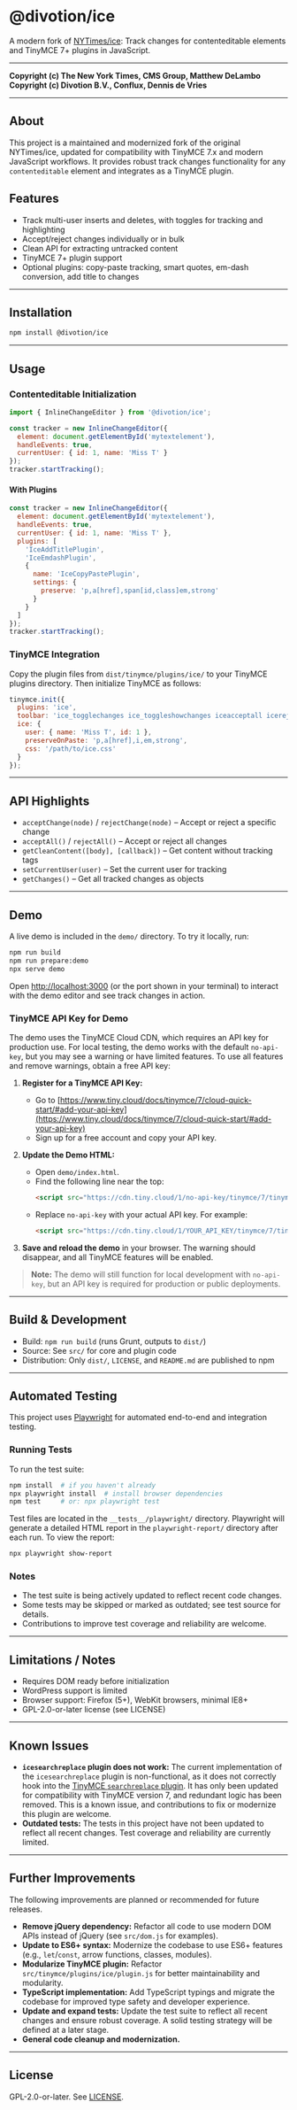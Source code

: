 # @divotion/ice

A modern fork of [NYTimes/ice](https://github.com/nytimes/ice): Track changes for contenteditable elements and TinyMCE 7+ plugins in JavaScript.

---

**Copyright (c) The New York Times, CMS Group, Matthew DeLambo**  
**Copyright (c) Divotion B.V., Conflux, Dennis de Vries**

---

## About

This project is a maintained and modernized fork of the original NYTimes/ice, updated for compatibility with TinyMCE 7.x and modern JavaScript workflows. It provides robust track changes functionality for any `contenteditable` element and integrates as a TinyMCE plugin.

## Features

- Track multi-user inserts and deletes, with toggles for tracking and highlighting
- Accept/reject changes individually or in bulk
- Clean API for extracting untracked content
- TinyMCE 7+ plugin support
- Optional plugins: copy-paste tracking, smart quotes, em-dash conversion, add title to changes

---

## Installation

```sh
npm install @divotion/ice
```

---

## Usage

### Contenteditable Initialization

```javascript
import { InlineChangeEditor } from '@divotion/ice';

const tracker = new InlineChangeEditor({
  element: document.getElementById('mytextelement'),
  handleEvents: true,
  currentUser: { id: 1, name: 'Miss T' }
});
tracker.startTracking();
```

#### With Plugins

```javascript
const tracker = new InlineChangeEditor({
  element: document.getElementById('mytextelement'),
  handleEvents: true,
  currentUser: { id: 1, name: 'Miss T' },
  plugins: [
    'IceAddTitlePlugin',
    'IceEmdashPlugin',
    {
      name: 'IceCopyPastePlugin',
      settings: {
        preserve: 'p,a[href],span[id,class]em,strong'
      }
    }
  ]
});
tracker.startTracking();
```

### TinyMCE Integration

Copy the plugin files from `dist/tinymce/plugins/ice/` to your TinyMCE plugins directory. Then initialize TinyMCE as follows:

```javascript
tinymce.init({
  plugins: 'ice',
  toolbar: 'ice_togglechanges ice_toggleshowchanges iceacceptall icerejectall iceaccept icereject',
  ice: {
    user: { name: 'Miss T', id: 1 },
    preserveOnPaste: 'p,a[href],i,em,strong',
    css: '/path/to/ice.css'
  }
});
```

---

## API Highlights

- `acceptChange(node)` / `rejectChange(node)` – Accept or reject a specific change
- `acceptAll()` / `rejectAll()` – Accept or reject all changes
- `getCleanContent([body], [callback])` – Get content without tracking tags
- `setCurrentUser(user)` – Set the current user for tracking
- `getChanges()` – Get all tracked changes as objects

---

## Demo

A live demo is included in the `demo/` directory. To try it locally, run:

```sh
npm run build
npm run prepare:demo
npx serve demo
```

Open [http://localhost:3000](http://localhost:3000) (or the port shown in your terminal) to interact with the demo editor and see track changes in action.

### TinyMCE API Key for Demo

The demo uses the TinyMCE Cloud CDN, which requires an API key for production use. For local testing, the demo works with the default `no-api-key`, but you may see a warning or have limited features. To use all features and remove warnings, obtain a free API key:

1. **Register for a TinyMCE API Key:**
   - Go to [https://www.tiny.cloud/docs/tinymce/7/cloud-quick-start/#add-your-api-key](https://www.tiny.cloud/docs/tinymce/7/cloud-quick-start/#add-your-api-key)
   - Sign up for a free account and copy your API key.

2. **Update the Demo HTML:**
   - Open `demo/index.html`.
   - Find the following line near the top:
     ```html
     <script src="https://cdn.tiny.cloud/1/no-api-key/tinymce/7/tinymce.min.js" referrerpolicy="origin"></script>
     ```
   - Replace `no-api-key` with your actual API key. For example:
     ```html
     <script src="https://cdn.tiny.cloud/1/YOUR_API_KEY/tinymce/7/tinymce.min.js" referrerpolicy="origin"></script>
     ```

3. **Save and reload the demo** in your browser. The warning should disappear, and all TinyMCE features will be enabled.

> **Note:** The demo will still function for local development with `no-api-key`, but an API key is required for production or public deployments.

---

## Build & Development

- Build: `npm run build` (runs Grunt, outputs to `dist/`)
- Source: See `src/` for core and plugin code
- Distribution: Only `dist/`, `LICENSE`, and `README.md` are published to npm

---

## Automated Testing

This project uses [Playwright](https://playwright.dev/) for automated end-to-end and integration testing.

### Running Tests

To run the test suite:

```sh
npm install  # if you haven't already
npx playwright install  # install browser dependencies
npm test     # or: npx playwright test
```

Test files are located in the `__tests__/playwright/` directory. Playwright will generate a detailed HTML report in the `playwright-report/` directory after each run. To view the report:

```sh
npx playwright show-report
```

### Notes
- The test suite is being actively updated to reflect recent code changes.
- Some tests may be skipped or marked as outdated; see test source for details.
- Contributions to improve test coverage and reliability are welcome.

---

## Limitations / Notes

- Requires DOM ready before initialization
- WordPress support is limited
- Browser support: Firefox (5+), WebKit browsers, minimal IE8+
- GPL-2.0-or-later license (see LICENSE)

---

## Known Issues

- **`icesearchreplace` plugin does not work:** The current implementation of the `icesearchreplace` plugin is non-functional, as it does not correctly hook into the [TinyMCE `searchreplace` plugin](https://github.com/tinymce/tinymce/tree/release/6.7/modules/tinymce/src/plugins/searchreplace). It has only been updated for compatibility with TinyMCE version 7, and redundant logic has been removed. This is a known issue, and contributions to fix or modernize this plugin are welcome.
- **Outdated tests:** The tests in this project have not been updated to reflect all recent changes. Test coverage and reliability are currently limited.

---

## Further Improvements

The following improvements are planned or recommended for future releases.

- **Remove jQuery dependency:** Refactor all code to use modern DOM APIs instead of jQuery (see `src/dom.js` for examples).
- **Update to ES6+ syntax:** Modernize the codebase to use ES6+ features (e.g., `let`/`const`, arrow functions, classes, modules).
- **Modularize TinyMCE plugin:** Refactor `src/tinymce/plugins/ice/plugin.js` for better maintainability and modularity.
- **TypeScript implementation:** Add TypeScript typings and migrate the codebase for improved type safety and developer experience.
- **Update and expand tests:** Update the test suite to reflect all recent changes and ensure robust coverage. A solid testing strategy will be defined at a later stage.
- **General code cleanup and modernization.**

---

## License

GPL-2.0-or-later. See [LICENSE](./LICENSE).
